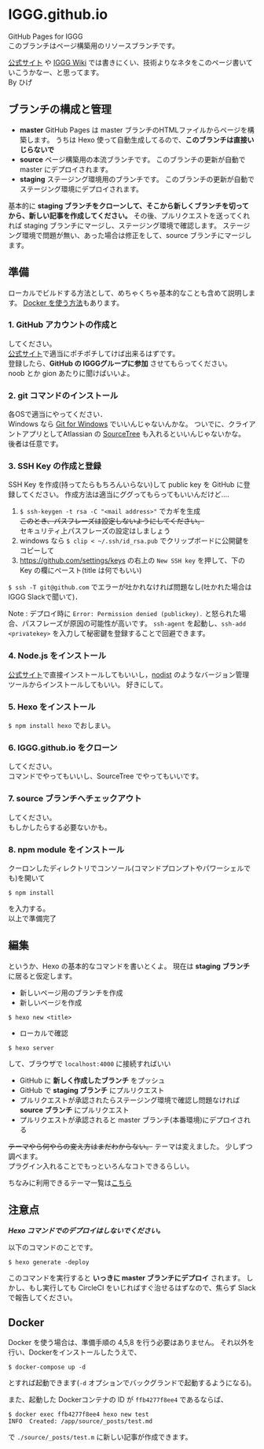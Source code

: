 # IGGG.github.io
GitHub Pages for IGGG  
このブランチはページ構築用のリソースブランチです。

[公式サイト](http://www.iggg.org/) や [IGGG Wiki](http://www.iggg.org/wiki/) では書きにくい、技術よりなネタをこのページ書いていこうかなー、と思ってます。  
By ひげ

## ブランチの構成と管理
- **master**
  GitHub Pages は master ブランチのHTMLファイルからページを構築します。
  うちは Hexo 使って自動生成してるので、**このブランチは直接いじらないで**
- **source**
  ページ構築用の本流ブランチです。
  このブランチの更新が自動で master にデプロイされます。
- **staging**
  ステージング環境用のブランチです。
  このブランチの更新が自動でステージング環境にデプロイされます。

基本的に **staging ブランチをクローンして、そこから新しくブランチを切ってから、新しい記事を作成してください。**
その後、プルリクエストを送ってくれれば staging ブランチにマージし、ステージング環境で確認します。
ステージング環境で問題が無い、あった場合は修正をして、source ブランチにマージします。

## 準備
ローカルでビルドする方法として、めちゃくちゃ基本的なことも含めて説明します。
[Docker を使う方法](#docker)もあります。

### 1. GitHub アカウントの作成と
してください。  
[公式サイト](https://github.com/)で適当にポチポチしてけば出来るはずです。  
登録したら、**GitHub の IGGGグループに参加** させてもらってください。  
noob とか gion あたりに聞けばいいよ。

### 2. git コマンドのインストール
各OSで適当にやってください．  
Windows なら [Git for Windows](https://git-for-windows.github.io/) でいいんじゃないんかな。
ついでに、クライアントアプリとしてAtlassian の [SourceTree](https://ja.atlassian.com/software/sourcetree) も入れるといいんじゃないかな。  
後者は任意です。

### 3. SSH Key の作成と登録
SSH Key を作成(持ってたらもちろんいらない)して public key を GitHub に登録してください。
作成方法は適当にググってもらってもいいんだけど....

1. `$ ssh-keygen -t rsa -C "<mail address>"` でカギを生成  
  ~~このとき、パスフレーズは設定しないようにしてください。~~  
  セキュリティ上パスフレーズの設定はしましょう
2. windows なら `$ clip < ~/.ssh/id_rsa.pub` でクリップボードに公開鍵をコピーして
3. https://github.com/settings/keys の右上の `New SSH key` を押して、下の Key の欄にペースト(title は何でもいい)

`$ ssh -T git@github.com` でエラーが吐かれなければ問題なし(吐かれた場合はIGGG Slackで聞いて)．

Note
:   デプロイ時に `Error: Permission denied (publickey).` と怒られた場合、パスフレーズが原因の可能性が高いです。
    `ssh-agent` を起動し、`ssh-add <privatekey>` を入力して秘密鍵を登録することで回避できます。

### 4. Node.js をインストール
[公式サイト](https://nodejs.org/en/)で直接インストールしてもいいし，[nodist](https://github.com/marcelklehr/nodist) のようなバージョン管理ツールからインストールしてもいい。
好きにして。  

### 5. Hexo をインストール
`$ npm install hexo` でおしまい。

### 6. IGGG.github.io をクローン
してください。  
コマンドでやってもいいし、SourceTree でやってもいいです。

### 7. source ブランチへチェックアウト
してください。  
もしかしたらする必要ないかも。

### 8. npm module をインストール
クーロンしたディレクトリでコンソール(コマンドプロンプトやパワーシェルでも)を開いて
```
$ npm install
```
を入力する。  
以上で準備完了

## 編集
というか、Hexo の基本的なコマンドを書いとくよ。
現在は **staging ブランチ** に居ると仮定します。

- 新しいページ用のブランチを作成
- 新しいページを作成
```
$ hexo new <title>
```
- ローカルで確認
```
$ hexo server
```
して、ブラウザで `localhost:4000` に接続すればいい
- GitHub に **新しく作成したブランチ** をプッシュ
- GitHub で **staging ブランチ** にプルリクエスト
- プルリクエストが承認されたらステージング環境で確認し問題なければ **source ブランチ** にプルリクエスト
- プルリクエストが承認されると master ブランチ(本番環境)にデプロイされる

~~テーマやら何やらの変え方はまだわからない。~~ テーマは変えました。
少しずつ調べます。  
プラグイン入れることでもっといろんなコトできるらしい。

ちなみに利用できるテーマ一覧は[こちら](https://github.com/hexojs/hexo/wiki/Themes)

## 注意点
***Hexo コマンドでのデプロイはしないでください。***

以下のコマンドのことです。

```
$ hexo generate -deploy
```

このコマンドを実行すると **いっきに master ブランチにデプロイ** されます。
しかし、もし実行しても CircleCI をいじればすぐ治せるはずなので、焦らず Slack で報告してください。

## Docker

Docker を使う場合は、準備手順の 4,5,8 を行う必要はありません。
それ以外を行い、Dockerをインストールしたうえで、

```
$ docker-compose up -d
```

とすれば起動できます(`-d` オプションでバックグランドで起動するようになる)。

また、起動した Dockerコンテナの ID が `ffb4277f8ee4` であるならば、

```
$ docker exec ffb4277f8ee4 hexo new test
INFO  Created: /app/source/_posts/test.md
```

で `./source/_posts/test.m` に新しい記事が作成できます。

